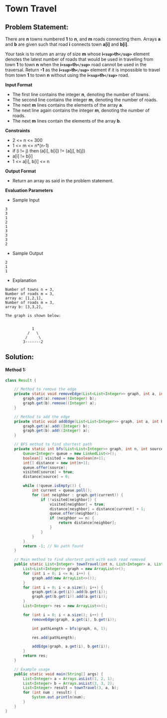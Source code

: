 # Town Travel

## Problem Statement:

There are **n** towns numbered **1** to **n**, and **m** roads connecting them. Arrays **a** and **b** are given such that road **i** connects town **a[i]** and **b[i]**.

Your task is to return an array of size **m** whose **i`<sup>`th`</sup>`** element denotes the latest number of roads that would be used in travelling from town **1** to town **n** when the **i`<sup>`th`</sup>`** road cannot be used in the traversal. Return **-1** as the **i`<sup>`th`</sup>`** element if it is impossible to travel from town **1** to town **n** without using the **i`<sup>`th`</sup>`** road.

**Input Format**

- The first line contains the integer **n**, denoting the number of towns.
- The second line contains the integer **m**, denoting the number of roads.
- The next **m** lines contains the elements of the array **a**.
- The next line again contains the integer **m**, denoting the number of roads.
- The next **m** lines contain the elements of the array **b**.

**Constraints**

- 2 <= n <= 300
- 1 <= m <= n*(n-1)
- if (i != j) then (a[i], b[i]) != (a[j], b[j])
- a[i] != b[i]
- 1 <= a[i], b[i] <= n

**Output Format**

- Return an array as said in the problem statement.

**Evaluation Parameters**

- Sample Input

```
3
3
1
2
1
3
3
3
2
```

- Sample Output

```
2
1
1
```

- Explanation
```
Number of towns n = 3,
Number of roads m = 3,
array a: [1,2,1],
Number of roads m = 3,
array b: [3,3,2],

The graph is shown below:


            1
          /   \
         /     \
        3-------2
```

## Solution:

#### Method 1:

```java
class Result {

    // Method to remove the edge
    private static void removeEdge(List<List<Integer>> graph, int a, int b) {
        graph.get(a).remove((Integer) b);
        graph.get(b).remove((Integer) a);
    }

    // Method to add the edge
    private static void addEdge(List<List<Integer>> graph, int a, int b) {
        graph.get(a).add((Integer) b);
        graph.get(b).add((Integer) a);
    }

    // BFS method to find shortest path
    private static int bfs(List<List<Integer>> graph, int n, int source) {
        Queue<Integer> queue = new LinkedList<>();
        boolean[] visited = new boolean[n+1];
        int[] distance = new int[n+1];
        queue.offer(source);
        visited[source] = true;
        distance[source] = 0;

        while (!queue.isEmpty()) {
            int current = queue.poll();
            for (int neighbor : graph.get(current)) {
                if (!visited[neighbor]) {
                    visited[neighbor] = true;
                    distance[neighbor] = distance[current] + 1;
                    queue.offer(neighbor);
                    if (neighbor == n) {
                        return distance[neighbor];
                    }
                }
            }
        }
        return -1; // No path found
    }

    // Main method to find shortest path with each road removed
    public static List<Integer> townTravel(int n, List<Integer> a, List<Integer> b) {
        List<List<Integer>> graph = new ArrayList<>();
        for (int i = 0; i <= n; i++) {
            graph.add(new ArrayList<>());
        }
        for (int i = 0; i < a.size(); i++) {
            graph.get(a.get(i)).add(b.get(i));
            graph.get(b.get(i)).add(a.get(i));
        }
        List<Integer> res = new ArrayList<>();

        for (int i = 0; i < a.size(); i++) {
            removeEdge(graph, a.get(i), b.get(i));

            int pathLength = bfs(graph, n, 1);

            res.add(pathLength);

            addEdge(graph, a.get(i), b.get(i));
        }
        return res;
    }

    // Example usage
    public static void main(String[] args) {
        List<Integer> a = Arrays.asList(1, 2, 1);
        List<Integer> b = Arrays.asList(3, 3, 2);
        List<Integer> result = townTravel(3, a, b);
        for (int num : result) {
            System.out.println(num);
        }
    }
}
```
